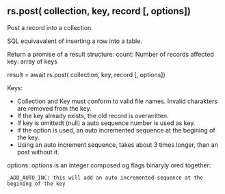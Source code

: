 ## rs.post( collection, key, record [, options])

Post a record into a collection.

SQL equivavalent of inserting a row into a table.


Return a promise of a result structure:
    count: Number of records affected
    key:   array of keys


result = await rs.post( collection, key, record [, options])

Keys:

- Collection and Key must conform to valid file names. Invalid charakters are removed from the key.
- If the key already exists, the old record is overwritten.
- If key is omittedt (null) a auto sequence number is used as key.
- if the option is used, an auto incremented sequence at the begining of the key.
- Using an auto increment sequence, takes about 3 times longer, than an post without it.

options:
options is an integer composed og flags binaryly ored together:

    _ADD_AUTO_INC: this will add an auto incremented sequence at the begining of the key
